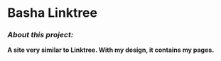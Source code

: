 # Basha Linktree

### **_About this project:_** 

**A site very similar to Linktree. With my design, it contains my pages.**

